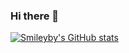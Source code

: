 ### Hi there 👋

<!--
**smileyby/smileyby** is a ✨ _special_ ✨ repository because its `README.md` (this file) appears on your GitHub profile.

Here are some ideas to get you started:

- 🔭 I’m currently working on ...
- 🌱 I’m currently learning ...
- 👯 I’m looking to collaborate on ...
- 🤔 I’m looking for help with ...
- 💬 Ask me about ...
- 📫 How to reach me: ...
- 😄 Pronouns: ...
- ⚡ Fun fact: ...
-->
[![Smileyby's GitHub stats](https://github-readme-stats.vercel.app/api?username=smileyby)](https://github.com/anuraghazra/github-readme-stats)
